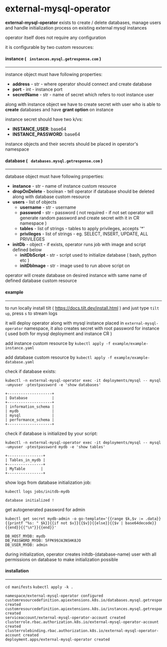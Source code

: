 # external-mysql-operator

**external-mysql-operator** exists to create / delete databases, manage users and handle initialization process on existing external mysql instances

operator itself does not require any configuration

it is configurable by two custom resources:

####  instance ( ` instances.mysql.getresponse.com` )
---
instance object must have following properties:
   * **address** - str - where operator should connect and create database 
   * **port** - int - instance port
   * **secretName** - str - name of secret which refers to root instance user

   along with instance object we have to create secret with user who is able to **create** databases and have **grant option** on instance

instance secret should have two k/vs:
   - **INSTANCE_USER**: base64
   - **INSTANCE_PASSWORD**: base64


instance objects and their secrets should be placed in operator's namespace

####  database ( ` databases.mysql.getresponse.com` )
---
   database object must have following properties:
   * **instance** - str - name of instance custom resource
   * **dropOnDelete** - boolean - tell operator if database should be deleted along with database custom resource
   * **users** - list of objects
      * **username** - str - username
      * **password** - str - password ( not required - if not set operator will generate random password and create secret with it in CR namespace )
      * **tables** - list of strings - tables to apply privileges, accepts '*'
      * **privileges** - list of strings - eg. SELECT, INSERT, UPDATE, ALL PRIVILEGES
   * **initDb** - object - if exists, operator runs job with image and script defined below
      * **initDbScript** - str - script used to initialize database ( bash, python etc )
      * **initDbImage** - str - image used to run above script on

operator will create database on desired instance with same name of defined database custom resource

#### example
---
to run locally install tilt ( https://docs.tilt.dev/install.html ) and just type `tilt up`,  press `s` to stream logs

it will deploy operator along with mysql instance placed in `external-mysql-operator` namespace, it also creates secret with root password for instance ( used both for mysql deployment and instance CR )

add instance custom resource by `kubectl apply -f example/example-instance.yaml`

add database custom resource by `kubectl apply -f example/example-database.yaml`

check if database exists:

`kubectl -n external-mysql-operator exec -it deployments/mysql -- mysql -umyuser -ptestpassword -e 'show databases'`
```
+--------------------+
| Database           |
+--------------------+
| information_schema |
| mydb               |
| mysql              |
| performance_schema |
+--------------------+
```
check if database is initialized by your script:

`kubectl -n external-mysql-operator exec -it deployments/mysql -- mysql -umyuser -ptestpassword mydb -e 'show tables'`

```
+----------------+
| Tables_in_mydb |
+----------------+
| MyTable       |
+----------------+
```

show logs from database initialization job:

`kubectl logs jobs/initdb-mydb`
```
database initialized !
```

get autogenerated password for admin

`kubectl get secret mydb-admin -o go-template='{{range $k,$v := .data}}{{printf "%s: " $k}}{{if not $v}}{{$v}}{{else}}{{$v | base64decode}}{{end}}{{"\n"}}{{end}}'`
```
DB_HOST_MYDB: mydb
DB_PASSWORD_MYDB: 5FPK99JA3NSHK8JO
DB_USER_MYDB: admin
```

during initialization, operator creates initdb-(database-name) user with all permissions on database to make initialization possible

#### installation
---
`cd manifests`
`kubectl apply -k .`
```
namespace/external-mysql-operator configured
customresourcedefinition.apiextensions.k8s.io/databases.mysql.getresponse.com created
customresourcedefinition.apiextensions.k8s.io/instances.mysql.getresponse.com created
serviceaccount/external-mysql-operator-account created
clusterrole.rbac.authorization.k8s.io/external-mysql-operator-account created
clusterrolebinding.rbac.authorization.k8s.io/external-mysql-operator-account created
deployment.apps/external-mysql-operator created
```
